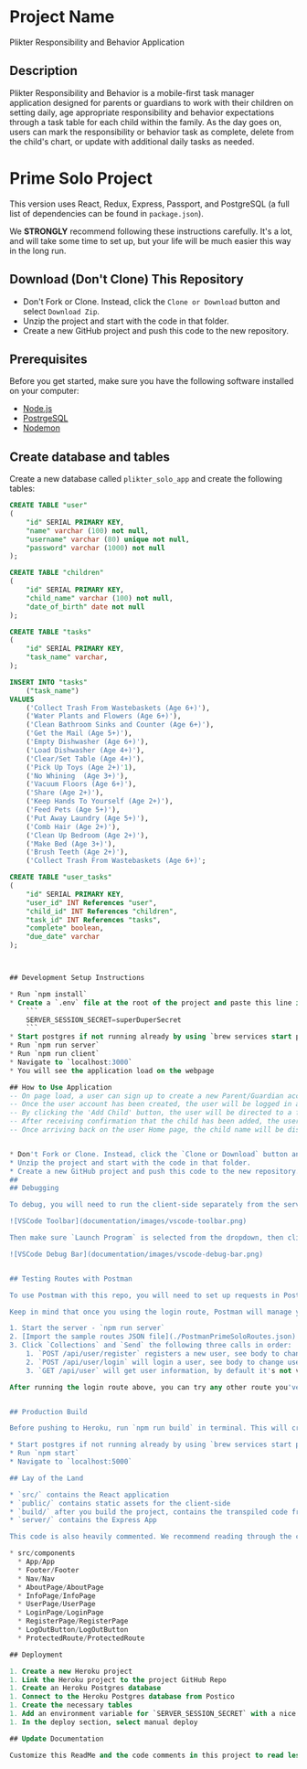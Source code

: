 # Project Name
Plikter Responsibility and Behavior Application

## Description
Plikter Responsibility and Behavior is a mobile-first task manager application designed for parents or guardians to work with their children on setting daily, age appropriate responsibility and behavior expectations through a task table for each child within the family. As the day goes on, users can mark the responsibility or behavior task as complete, delete from the child's chart, or update with additional daily tasks as needed. 


# Prime Solo Project
This version uses React, Redux, Express, Passport, and PostgreSQL (a full list of dependencies can be found in `package.json`).

We **STRONGLY** recommend following these instructions carefully. It's a lot, and will take some time to set up, but your life will be much easier this way in the long run.

## Download (Don't Clone) This Repository

* Don't Fork or Clone. Instead, click the `Clone or Download` button and select `Download Zip`.
* Unzip the project and start with the code in that folder.
* Create a new GitHub project and push this code to the new repository.

## Prerequisites

Before you get started, make sure you have the following software installed on your computer:

- [Node.js](https://nodejs.org/en/)
- [PostrgeSQL](https://www.postgresql.org/)
- [Nodemon](https://nodemon.io/)

## Create database and tables

Create a new database called `plikter_solo_app` and create the following tables:

```SQL
CREATE TABLE "user"
(
    "id" SERIAL PRIMARY KEY,
    "name" varchar (100) not null,
    "username" varchar (80) unique not null,
    "password" varchar (1000) not null
);

CREATE TABLE "children"
(
    "id" SERIAL PRIMARY KEY,
    "child_name" varchar (100) not null,
    "date_of_birth" date not null
);

CREATE TABLE "tasks"
(
    "id" SERIAL PRIMARY KEY,
    "task_name" varchar,
);

INSERT INTO "tasks"
    ("task_name")
VALUES
    ('Collect Trash From Wastebaskets (Age 6+)'),
    ('Water Plants and Flowers (Age 6+)'),
    ('Clean Bathroom Sinks and Counter (Age 6+)'),
    ('Get the Mail (Age 5+)'),
    ('Empty Dishwasher (Age 6+)'),
    ('Load Dishwasher (Age 4+)'),
    ('Clear/Set Table (Age 4+)'),
    ('Pick Up Toys (Age 2+)'1),
    ('No Whining  (Age 3+)'),
    ('Vacuum Floors (Age 6+)'),
    ('Share (Age 2+)'),
    ('Keep Hands To Yourself (Age 2+)'),
    ('Feed Pets (Age 5+)'),
    ('Put Away Laundry (Age 5+)'),
    ('Comb Hair (Age 2+)'),
    ('Clean Up Bedroom (Age 2+)'),
    ('Make Bed (Age 3+)'),
    ('Brush Teeth (Age 2+)'),
    ('Collect Trash From Wastebaskets (Age 6+)';

CREATE TABLE "user_tasks"
(
    "id" SERIAL PRIMARY KEY,
    "user_id" INT References "user",
    "child_id" INT References "children",
    "task_id" INT References "tasks",
    "complete" boolean,
    "due_date" varchar
);



## Development Setup Instructions

* Run `npm install`
* Create a `.env` file at the root of the project and paste this line into the file:
    ```
    SERVER_SESSION_SECRET=superDuperSecret
    ```
* Start postgres if not running already by using `brew services start postgresql`
* Run `npm run server`
* Run `npm run client`
* Navigate to `localhost:3000`
* You will see the application load on the webpage

## How to Use Application
-- On page load, a user can sign up to create a new Parent/Guardian account or a registered user can log-in to their account
-- Once the user account has been created, the user will be logged in and advance directly to their user home page. The user can start to add their children to their account by selecting the 'Add Child' button.
-- By clicking the 'Add Child' button, the user will be directed to a form page to add the  name of the child and their date of birth. Click the 'Save' button to save this information to the user account and direct to a confirmation page. 
-- After receiving confirmation that the child has been added, the user can click back to their user account page by clicking the 'Home' button
-- Once arriving back on the user Home page, the child name will be displayed. The user can click on their child/s name button to be directed to start creating a responsibility and behavior chart and managing tasks for this child. 


* Don't Fork or Clone. Instead, click the `Clone or Download` button and select `Download Zip`.
* Unzip the project and start with the code in that folder.
* Create a new GitHub project and push this code to the new repository.
## 
## Debugging

To debug, you will need to run the client-side separately from the server. Start the client by running the command `npm run client`. Start the debugging server by selecting the Debug button.

![VSCode Toolbar](documentation/images/vscode-toolbar.png)

Then make sure `Launch Program` is selected from the dropdown, then click the green play arrow.

![VSCode Debug Bar](documentation/images/vscode-debug-bar.png)


## Testing Routes with Postman

To use Postman with this repo, you will need to set up requests in Postman to register a user and login a user at a minimum. 

Keep in mind that once you using the login route, Postman will manage your session cookie for you just like a browser, ensuring it is sent with each subsequent request. If you delete the `localhost` cookie in Postman, it will effectively log you out.

1. Start the server - `npm run server`
2. [Import the sample routes JSON file](./PostmanPrimeSoloRoutes.json) by clicking `Import` in Postman. Select the file.
3. Click `Collections` and `Send` the following three calls in order:
    1. `POST /api/user/register` registers a new user, see body to change username/password
    2. `POST /api/user/login` will login a user, see body to change username/password
    3. `GET /api/user` will get user information, by default it's not very much

After running the login route above, you can try any other route you've created that requires a logged in user!


## Production Build

Before pushing to Heroku, run `npm run build` in terminal. This will create a build folder that contains the code Heroku will be pointed at. You can test this build by typing `npm start`. Keep in mind that `npm start` will let you preview the production build but will **not** auto update.

* Start postgres if not running already by using `brew services start postgresql`
* Run `npm start`
* Navigate to `localhost:5000`

## Lay of the Land

* `src/` contains the React application
* `public/` contains static assets for the client-side
* `build/` after you build the project, contains the transpiled code from `src/` and `public/` that will be viewed on the production site
* `server/` contains the Express App

This code is also heavily commented. We recommend reading through the comments, getting a lay of the land, and becoming comfortable with how the code works before you start making too many changes. If you're wondering where to start, consider reading through component file comments in the following order:

* src/components
  * App/App
  * Footer/Footer
  * Nav/Nav
  * AboutPage/AboutPage
  * InfoPage/InfoPage
  * UserPage/UserPage
  * LoginPage/LoginPage
  * RegisterPage/RegisterPage
  * LogOutButton/LogOutButton
  * ProtectedRoute/ProtectedRoute

## Deployment

1. Create a new Heroku project
1. Link the Heroku project to the project GitHub Repo
1. Create an Heroku Postgres database
1. Connect to the Heroku Postgres database from Postico
1. Create the necessary tables
1. Add an environment variable for `SERVER_SESSION_SECRET` with a nice random string for security
1. In the deploy section, select manual deploy

## Update Documentation

Customize this ReadMe and the code comments in this project to read less like a starter repo and more like a project. Here is an example: https://gist.github.com/PurpleBooth/109311bb0361f32d87a2
